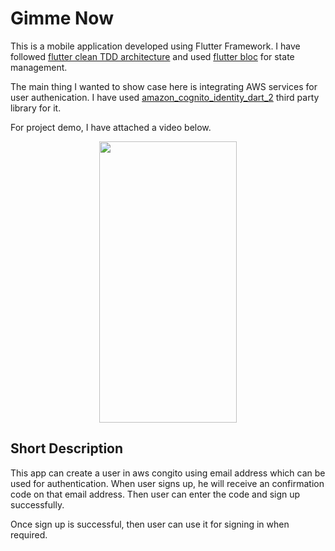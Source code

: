 # Gimme Now

This is a mobile application developed using Flutter Framework. I have followed [flutter clean TDD architecture](https://pub.dev/packages/flutter_clean_architecture) and used [flutter bloc](https://pub.dev/packages/flutter_bloc) for state management.

The main thing I wanted to show case here is integrating AWS services for user authenication. I have used [amazon_cognito_identity_dart_2](https://pub.dev/packages/amazon_cognito_identity_dart_2) third party library for it.

For project demo, I have attached a video below.
<p align="center">
<img src="gimme_now.gif" width="220" height="450"/>
</p>

## Short Description
This app can create a user in aws congito using email address which can be used for authentication. When user signs up, he will receive an confirmation code on that email address. Then user can enter the code and sign up successfully.

Once sign up is successful, then user can use it for signing in when required. 